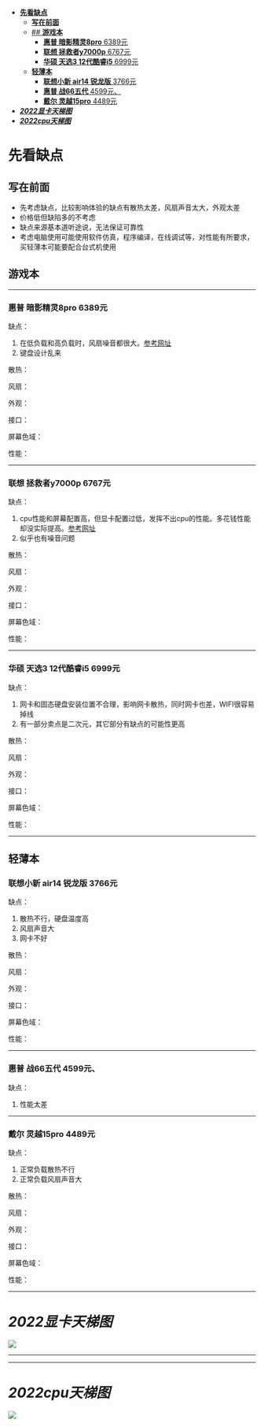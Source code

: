 
<!-- TOC -->

- [**先看缺点**](#先看缺点)
  - [**写在前面**](#写在前面)
  - [## **游戏本**](#-游戏本)
    - [**惠普 暗影精灵8pro** 6389元](#惠普-暗影精灵8pro-6389元)
    - [**联想 拯救者y7000p** 6767元](#联想-拯救者y7000p-6767元)
    - [**华硕 天选3 12代酷睿i5** 6999元](#华硕-天选3-12代酷睿i5-6999元)
  - [**轻薄本**](#轻薄本)
    - [**联想小新 air14 锐龙版** 3766元](#联想小新-air14-锐龙版-3766元)
    - [**惠普 战66五代** 4599元、](#惠普-战66五代-4599元)
    - [**戴尔 灵越15pro** 4489元](#戴尔-灵越15pro-4489元)
- [***2022显卡天梯图***](#2022显卡天梯图)
- [***2022cpu天梯图***](#2022cpu天梯图)

<!-- /TOC -->
# **先看缺点**

## **写在前面**
- 先考虑缺点，比较影响体验的缺点有散热太差，风扇声音太大，外观太差
- 价格低但缺陷多的不考虑
- 缺点来源基本道听途说，无法保证可靠性
- 考虑电脑使用可能使用软件仿真，程序编译，在线调试等，对性能有所要求，买轻薄本可能要配合台式机使用

## **游戏本**
--- 

### **惠普 暗影精灵8pro** 6389元
缺点：
1. 在低负载和高负载时，风扇噪音都很大。[参考网址](https://www.bilibili.com/video/BV1TB4y1Q7KD?spm_id_from=333.337.search-card.all.click&vd_source=16bfb1192b37342737a235b359262b87) 
2. 键盘设计乱来

散热：

风扇：

外观：

接口：
   
屏幕色域：

性能：

***
### **联想 拯救者y7000p** 6767元

缺点：
1. cpu性能和屏幕配置高，但显卡配置过低，发挥不出cpu的性能。多花钱性能却没实际提高。[参考网址](https://www.bilibili.com/video/BV1A44y1V7K7?spm_id_from=333.337.search-card.all.click&vd_source=16bfb1192b37342737a235b359262b87)
2. 似乎也有噪音问题

散热：

风扇：

外观：

接口：

屏幕色域：

性能：
***

### **华硕 天选3 12代酷睿i5** 6999元

缺点：
1. 网卡和固态硬盘安装位置不合理，影响网卡散热，同时网卡也差，WIFI很容易掉线
2. 有一部分卖点是二次元，其它部分有缺点的可能性更高

散热：

风扇：

外观：

接口：

屏幕色域：

性能：

***

## **轻薄本**

### **联想小新 air14 锐龙版** 3766元

缺点：
1. 散热不行，硬盘温度高
2. 风扇声音大
3. 网卡不好

散热：

风扇：

外观：

接口：

屏幕色域：

性能：

***

### **惠普 战66五代** 4599元、

缺点：
1. 性能太差

***

### **戴尔 灵越15pro** 4489元

缺点：
1. 正常负载散热不行
2. 正常负载风扇声音大

散热：

风扇：

外观：

接口：

屏幕色域：

性能：

***

# ***2022显卡天梯图***
![](pic/%E6%98%BE%E5%8D%A1.jpg)

---
---

# ***2022cpu天梯图***
![](pic/%E6%98%BE%E5%8D%A1.jpg)